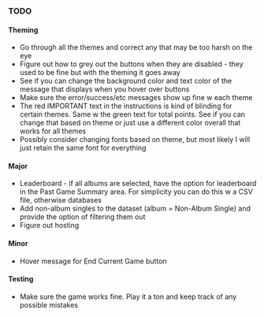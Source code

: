### TODO

#### Theming
* Go through all the themes and correct any that may be too harsh on the eye
* Figure out how to grey out the buttons when they are disabled - they used to be fine but with the theming it goes away
* See if you can change the background color and text color of the message that displays when you hover over buttons
* Make sure the error/success/etc messages show up fine w each theme
* The red IMPORTANT text in the instructions is kind of blinding for certain themes. Same w the green text for total points. See if you can change that based on theme or just use a different color overall that works for all themes
* Possibly consider changing fonts based on theme, but most likely I will just retain the same font for everything

#### Major
* Leaderboard - if all albums are selected, have the option for leaderboard in the Past Game Summary area. For simplicity you can do this w a CSV file, otherwise databases
* Add non-album singles to the dataset (album = Non-Album Single) and provide the option of filtering them out
* Figure out hosting

#### Minor
* Hover message for End Current Game button

#### Testing
* Make sure the game works fine. Play it a ton and keep track of any possible mistakes 